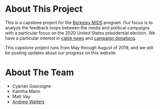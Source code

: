 # About This Project

This is a capstone project for the [Berkeley MIDS](https://datascience.berkeley.edu/academics/) program. Our focus is to analyze the feedback loops between the media and political campaigns with a particular focus on the 2020 United States presidential election. We have a particular interest in [cable news](https://fivethirtyeight.com/features/cable-news-is-covering-biden-as-much-as-every-other-democratic-candidate-combined/) and [campaign donations](https://projects.fivethirtyeight.com/2020-fundraising/).

This capstone project runs from May through August of 2019, and we will be posting updates about our progress on this website.

# About The Team

- Cyprian Gascoigne
- Kanitha Mann
- Matt Vay
- [Andrew Walters](https://github.com/andrewfwalters)
